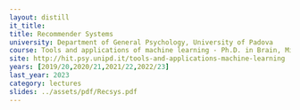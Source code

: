 ```yaml
---
layout: distill
it_title:
title: Recommender Systems
university: Department of General Psychology, University of Padova
course: Tools and applications of machine learning - Ph.D. in Brain, Mind and Computer Science
site: http://hit.psy.unipd.it/tools-and-applications-machine-learning
years: [2019/20,2020/21,2021/22,2022/23]
last_year: 2023
category: lectures
slides: ../assets/pdf/Recsys.pdf
---
```

